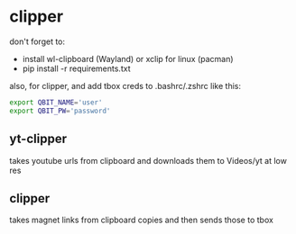 # clipper

don't forget to:
- install wl-clipboard (Wayland) or xclip for linux (pacman)
- pip install -r requirements.txt

also, for clipper, and add tbox creds to .bashrc/.zshrc like this:

```bash
export QBIT_NAME='user'
export QBIT_PW='password'
```
## yt-clipper
takes youtube urls from clipboard and downloads them to Videos/yt at low res
## clipper
takes magnet links from clipboard copies and then sends those to tbox

